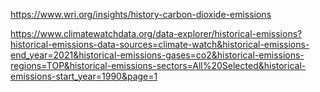 https://www.wri.org/insights/history-carbon-dioxide-emissions

https://www.climatewatchdata.org/data-explorer/historical-emissions?historical-emissions-data-sources=climate-watch&historical-emissions-end_year=2021&historical-emissions-gases=co2&historical-emissions-regions=TOP&historical-emissions-sectors=All%20Selected&historical-emissions-start_year=1990&page=1

